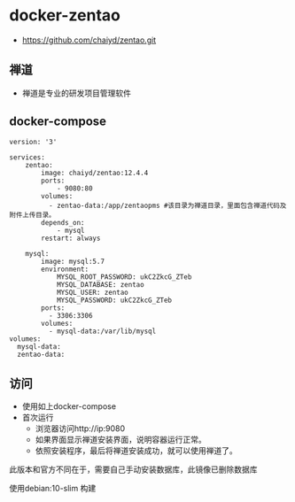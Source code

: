 # docker-zentao

* https://github.com/chaiyd/zentao.git

## 禅道
* 禅道是专业的研发项目管理软件


## docker-compose
```
version: '3'

services:
    zentao:
        image: chaiyd/zentao:12.4.4
        ports:
            - 9080:80
        volumes:
          - zentao-data:/app/zentaopms #该目录为禅道目录，里面包含禅道代码及附件上传目录。
        depends_on:
            - mysql
        restart: always

    mysql:
        image: mysql:5.7
        environment:
            MYSQL_ROOT_PASSWORD: ukC2ZkcG_ZTeb
            MYSQL_DATABASE: zentao
            MYSQL_USER: zentao
            MYSQL_PASSWORD: ukC2ZkcG_ZTeb
        ports:
          - 3306:3306            
        volumes:
          - mysql-data:/var/lib/mysql
volumes:
  mysql-data:
  zentao-data:
```

## 访问
* 使用如上docker-compose
* 首次运行
  * 浏览器访问http://ip:9080
  * 如果界面显示禅道安装界面，说明容器运行正常。
  * 依照安装程序，最后将禅道安装成功，就可以使用禅道了。

此版本和官方不同在于，需要自己手动安装数据库，此镜像已删除数据库

使用debian:10-slim 构建
